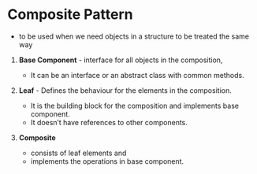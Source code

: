 # **Composite Pattern**

* to be used when we need objects in a structure to be treated the same way

1. **Base Component** - interface for all objects in the composition, 
   - It can be an interface or an abstract class with common methods.


2. **Leaf** - Defines the behaviour for the elements in the composition. 
   - It is the building block for the composition and implements base component. 
   - It doesn’t have references to other components.


3. **Composite** 
   - consists of leaf elements and
   - implements the operations in base component.